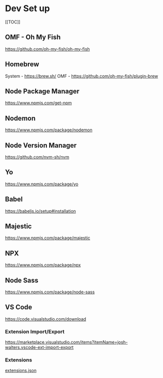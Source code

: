 # Dev Set up

[[TOC]]

## OMF - Oh My Fish
https://github.com/oh-my-fish/oh-my-fish

## Homebrew
System - https://brew.sh/
OMF - https://github.com/oh-my-fish/plugin-brew

## Node Package Manager
https://www.npmjs.com/get-npm

## Nodemon
https://www.npmjs.com/package/nodemon

## Node Version Manager
https://github.com/nvm-sh/nvm

## Yo
https://www.npmjs.com/package/yo

## Babel
https://babeljs.io/setup#installation

## Majestic
https://www.npmjs.com/package/majestic

## NPX
https://www.npmjs.com/package/npx

## Node Sass
https://www.npmjs.com/package/node-sass

## VS Code
https://code.visualstudio.com/download

### Extension Import/Export
https://marketplace.visualstudio.com/items?itemName=josh-walters.vscode-ext-import-export

### Extensions
[extensions.json](extensions.json)


